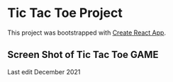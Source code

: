 # Tic Tac Toe Project 

This project was bootstrapped with [Create React App](https://github.com/facebook/create-react-app).

## Screen Shot of Tic Tac Toe GAME


Last edit December 2021
